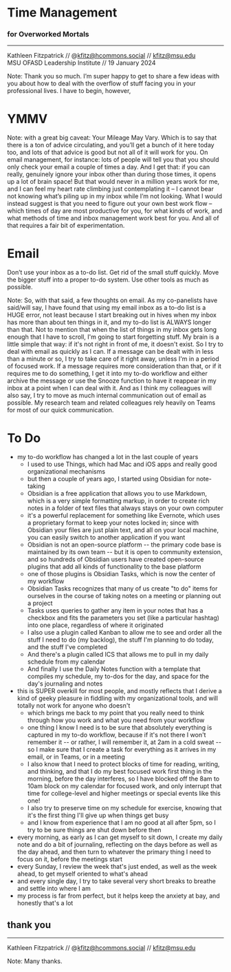 # Time Management 
### for Overworked Mortals
---
<smaller>Kathleen Fitzpatrick // @kfitz@hcommons.social // kfitz@msu.edu<br />
MSU OFASD Leadership Institute // 19 January 2024</smaller>

Note: Thank you so much. I’m super happy to get to share a few ideas with you about how to deal with the overflow of stuff facing you in your professional lives. I have to begin, however,


# YMMV

Note: with a great big caveat: Your Mileage May Vary. Which is to say that there is a ton of advice circulating, and you’ll get a bunch of it here today too, and lots of that advice is good but not all of it will work for you. On email management, for instance: lots of people will tell you that you should only check your email a couple of times a day. And I get that: if you can really, genuinely ignore your inbox other than during those times, it opens up a lot of brain space! But that would never in a million years work for me, and I can feel my heart rate climbing just contemplating it – I cannot bear not knowing what’s piling up in my inbox while I’m not looking. What I would instead suggest is that you need to figure out your own best work flow – which times of day are most productive for you, for what kinds of work, and what methods of time and inbox management work best for you. And all of that requires a fair bit of experimentation.


# Email
<span class=”fragment”>Don’t use your inbox as a to-do list.</span>
<span class=”fragment”>Get rid of the small stuff quickly.</span>
<span class=”fragment”>Move the bigger stuff into a proper to-do system.</span>
<span class=”fragment”>Use other tools as much as possible.</span>

Note: So, with that said, a few thoughts on email. As my co-panelists have said/will say, I have found that using my email inbox as a to-do list is a HUGE error, not least because I start breaking out in hives when my inbox has more than about ten things in it, and my to-do list is ALWAYS longer than that. Not to mention that when the list of things in my inbox gets long enough that I have to scroll, I'm going to start forgetting stuff. My brain is a little simple that way: if it's not right in front of me, it doesn't exist. So I try to deal with email as quickly as I can. If a message can be dealt with in less than a minute or so, I try to take care of it right away, unless I'm in a period of focused work. If a message requires more consideration than that, or if it requires me to do something, I get it into my to-do workflow and either archive the message or use the Snooze function to have it reappear in my inbox at a point when I can deal with it. And as I think my colleagues will also say, I try to move as much internal communication out of email as possible. My research team and related colleagues rely heavily on Teams for most of our quick communication.


# To Do




- my to-do workflow has changed a lot in the last couple of years
	- I used to use Things, which had Mac and iOS apps and really good organizational mechanisms
	- but then a couple of years ago, I started using Obsidian for note-taking
	- Obsidian is a free application that allows you to use Markdown, which is a very simple formatting markup, in order to create rich notes in a folder of text files that always stays on your own computer
	- it's a powerful replacement for something like Evernote, which uses a proprietary format to keep your notes locked in; since with Obsidian your files are just plain text, and all on your local machine, you can easily switch to another application if you want
	- Obsidian is not an open-source platform -- the primary code base is maintained by its own team -- but it is open to community extension, and so hundreds of Obsidian users have created open-source plugins that add all kinds of functionality to the base platform
	- one of those plugins is Obsidian Tasks, which is now the center of my workflow
	- Obsidian Tasks recognizes that many of us create "to do" items for ourselves in the course of taking notes on a meeting or planning out a project
	- Tasks uses queries to gather any item in your notes that has a checkbox and fits the parameters you set (like a particular hashtag) into one place, regardless of where it originated
	- I also use a plugin called Kanban to allow me to see and order all the stuff I need to do (my backlog), the stuff I'm planning to do today, and the stuff I've completed
	- And there's a plugin called ICS that allows me to pull in my daily schedule from my calendar 
	- And finally I use the Daily Notes function with a template that compiles my schedule, my to-dos for the day, and space for the day's journaling and notes
- this is SUPER overkill for most people, and mostly reflects that I derive a kind of geeky pleasure in fiddling with my organizational tools, and will totally not work for anyone who doesn't
	- which brings me back to my point that you really need to think through how you work and what you need from your workflow
	- one thing I know I need is to be sure that absolutely everything is captured in my to-do workflow, because if it's not there I won't remember it -- or rather, I will remember it, at 2am in a cold sweat -- so I make sure that I create a task for everything as it arrives in my email, or in Teams, or in a meeting
	- I also know that I need to protect blocks of time for reading, writing, and thinking, and that I do my best focused work first thing in the morning, before the day interferes, so I have blocked off the 8am to 10am block on my calendar for focused work, and only interrupt that time for college-level and higher meetings or special events like this one!
	- I also try to preserve time on my schedule for exercise, knowing that it's the first thing I'll give up when things get busy
	- and I know from experience that I am no good at all after 5pm, so I try to be sure things are shut down before then
- every morning, as early as I can get myself to sit down, I create my daily note and do a bit of journaling, reflecting on the days before as well as the day ahead, and then turn to whatever the primary thing I need to focus on it, before the meetings start
- every Sunday, I review the week that's just ended, as well as the week ahead, to get myself oriented to what's ahead
- and every single day, I try to take several very short breaks to breathe and settle into where I am
- my process is far from perfect, but it helps keep the anxiety at bay, and honestly that's a lot








## thank you
---
<smaller>Kathleen Fitzpatrick // @kfitz@hcommons.social // kfitz@msu.edu</smaller>

Note: Many thanks.
